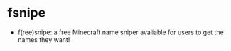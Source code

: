 # fsnipe
- f(ree)snipe: a free Minecraft name sniper avaliable for users to get the names they want!
